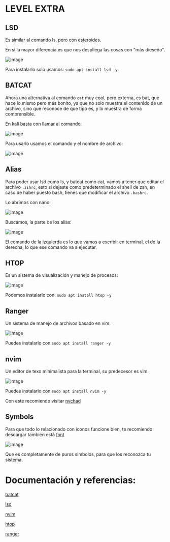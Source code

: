 # LEVEL EXTRA

## LSD

Es similar al comando ls, pero con esteroides.

En si la mayor diferencia es que nos despliega las cosas con "más dieseño".

![image](https://github.com/Inf0sth/Kali-linux-Custom/assets/106565371/b3141b4b-1ee2-4803-aa54-2a061930f6c3)

Para instalarlo solo usamos: `sudo apt install lsd -y`.

## BATCAT

Ahora una alternativa al comando `cat` muy cool, pero externa, es bat, que hace lo mismo pero más bonito, ya que no solo muestra el contenido de un archivo, sino que reconoce de que tipo es, y lo muestra de forma comprensible.

En kali basta con llamar al comando:

![image](https://github.com/Inf0sth/Kali-linux-Custom/assets/106565371/c0e0ea05-37df-4783-9824-83f7abb2ef72)

Para usarlo usamos el comando y el nombre de archivo:

![image](https://github.com/Inf0sth/Kali-linux-Custom/assets/106565371/948f30f0-545b-48c6-99b7-50ee2209c336)

## Alias

Para poder usar lsd como ls, y batcat como cat, vamos a tener que editar el archivo `.zshrc`, esto si dejaste como predeterminado el shell de zsh, en caso de haber puesto bash, tienes que modificar el archivo `.bashrc`.

Lo abrimos con nano:

![image](https://github.com/Inf0sth/Kali-linux-Custom/assets/106565371/c69886b7-ac43-449d-9829-9476e1452ebc)

Buscamos, la parte de los alias:

![image](https://github.com/Inf0sth/Kali-linux-Custom/assets/106565371/e4674e8d-72a0-48ee-a884-ba3aa623f69a)

El comando de la izquierda es lo que vamos a escribir en terminal, el de la derecha, lo que ese comando va a ejecutar.

## HTOP

Es un sistema de visualización y manejo de procesos:

![image](https://github.com/Inf0sth/Kali-linux-Custom/assets/106565371/fa47e0fe-00ca-495e-9af9-8cab21a68627)

Podemos instalarlo con: `sudo apt install htop -y`

## Ranger

Un sistema de manejo de archivos basado en vim:

![image](https://github.com/Inf0sth/Kali-linux-Custom/assets/106565371/a940dd67-54c1-415a-9355-1e455d0b77c0)

Puedes instalarlo con `sudo apt install ranger -y`

## nvim

Un editor de texo minimalista para la terminal, su predecesor es vim.

![image](https://github.com/Inf0sth/Kali-linux-Custom/assets/106565371/704f66c5-33c0-4886-b8f9-7ef560bf5260)


Puedes instalarlo con `sudo apt install nvim -y`

Con este recomiendo visitar [nvchad](https://nvchad.com/)

## Symbols

Para que todo lo relacionado con iconos funcione bien, te recomiendo descargar también está [font](https://github.com/ryanoasis/nerd-fonts/releases/download/v3.2.1/NerdFontsSymbolsOnly.zip)

![image](https://github.com/Inf0sth/Kali-linux-Custom/assets/106565371/e1149d88-74f2-42fe-b7ef-b50c7f6143cf)

Que es completamente de puros simbolos, para que los reconozca tu sistema.

# Documentación y referencias:

[batcat](https://github.com/sharkdp/bat)

[lsd](https://github.com/lsd-rs/lsd)

[nvim](https://neovim.io/)

[htop](https://htop.dev/)

[ranger](https://github.com/ranger/ranger)

